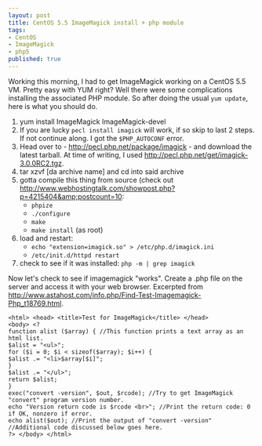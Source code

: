 ```yaml
---
layout: post
title: CentOS 5.5 ImageMagick install + php module
tags:
- CentOS
- ImageMagick
- php5
published: true
---
```

Working this morning, I had to get ImageMagick working on a CentOS 5.5 VM. Pretty easy with YUM right?
Well there were some complications installing the associated PHP module. So after doing the usual
`yum update`, here is what you should do.

1. yum install ImageMagick ImageMagick-devel
2. If you are lucky `pecl install imagick` will work, if so skip to last 2 steps.
If not continue along. I got the `$PHP_AUTOCONF` error.
3. Head over to - <http://pecl.php.net/package/imagick> - and download the latest tarball. At time of writing, I used
<http://pecl.php.net/get/imagick-3.0.0RC2.tgz>.
4. tar xzvf [da archive name] and cd into said archive
5. gotta compile this thing from source (check out <http://www.webhostingtalk.com/showpost.php?p=4215404&amp;postcount=10>:
    - `phpize`
    - `./configure`
    - `make`
    - `make install` (as root)
6. load and restart:
    - `echo "extension=imagick.so" > /etc/php.d/imagick.ini`
    - `/etc/init.d/httpd restart`
7. check to see if it was installed: `php -m | grep imagick`

Now let's check to see if imagemagick "works". Create a .php file on the server and access it with
your web browser. Excerpted from <http://www.astahost.com/info.php/Find-Test-Imagemagick-Php_t18769.html>.

    <html> <head> <title>Test for ImageMagick</title> </head>
    <body> <?
    function alist ($array) { //This function prints a text array as an html list.
    $alist = "<ul>";
    for ($i = 0; $i < sizeof($array); $i++) {
    $alist .= "<li>$array[$i]";
    }
    $alist .= "</ul>";
    return $alist;
    }
    exec("convert -version", $out, $rcode); //Try to get ImageMagick "convert" program version number.
    echo "Version return code is $rcode <br>"; //Print the return code: 0 if OK, nonzero if error.
    echo alist($out); //Print the output of "convert -version"
    //Additional code discussed below goes here.
    ?> </body> </html>

